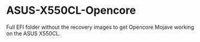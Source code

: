# ASUS-X550CL-Opencore
Full EFI folder without the recovery images to get Opencore Mojave working on the ASUS X550CL.
